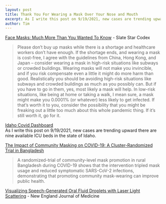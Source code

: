```yaml
---
layout: post
title: Thank You For Wearing a Mask Over Your Nose and Mouth
excerpt: As I write this post on 9/19/2021, new cases are trending upward there are nine available ICU beds in the state of Idaho.
author: Tim
---
```


[Face Masks: Much More Than You Wanted To Know](https://web.archive.org/web/20200619074339/https://slatestarcodex.com/2020/03/23/face-masks-much-more-than-you-wanted-to-know/) - Slate Star Codex  
> Please don’t buy up masks while there is a shortage and healthcare workers don’t have enough.
> If the shortage ends, and wearing a mask is cost-free, I agree with the guidelines from China, Hong Kong, and Japan – consider wearing a mask in high-risk situations like subways or crowded buildings. Wearing masks will not make you invincible, and if you risk compensate even a little it might do more harm than good. Realistically you should be avoiding high-risk situations like subways and crowded buildings as much as you possibly can. But if you have to go in them, yes, most likely a mask will help.
> In low-risk situations, like being at home or taking a walk, I mean sure, a mask might make you 0.0001% (or whatever) less likely to get infected. If that’s worth it to you, consider the possibility that you might be freaking out a little too much about this whole pandemic thing. If it’s still worth it, go for it.

[Idaho Covid Dashboard](https://public.tableau.com/app/profile/idaho.division.of.public.health/viz/DPHIdahoCOVID-19Dashboard/Home)  
As I write this post on 9/19/2021, new cases are trending upward there are nine available ICU beds in the state of Idaho.

[The Impact of Community Masking on COVID-19: A Cluster-Randomized Trial in Bangladesh](../../../papers/Mask_RCT____Symptomatic_Seropositivity_083121.pdf)  
> A randomized-trial of community-level mask promotion in rural Bangladesh during COVID-19 shows that the intervention tripled mask usage and reduced symptomatic SARS-CoV-2 infections, demonstrating that promoting community mask-wearing can improve public health.

[Visualizing Speech-Generated Oral Fluid Droplets with Laser Light Scattering](https://www.nejm.org/doi/full/10.1056/NEJMc2007800) - New England Journal of Medicine  
